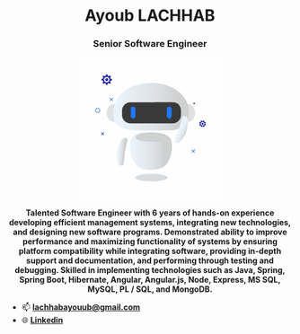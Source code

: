 <h1 align="center">Ayoub LACHHAB</h1>
<h3 align="center">Senior Software Engineer</h3>
<p align= "center"><img src="https://github.com/LACHHABAYOUB/lachhabayoub/blob/main/animation.gif" width="250" height="250"></p>
<p align="center"><strong>Talented Software Engineer with 6 years of hands-on experience developing efficient management systems, integrating new technologies, and designing new software programs. Demonstrated ability to improve performance and maximizing functionality of systems by ensuring platform compatibility while integrating software, providing in-depth support and documentation, and performing through testing and debugging. Skilled in implementing technologies such as Java, Spring, Spring Boot, Hibernate, Angular, Angular.js, Node, Express, MS SQL, MySQL, PL / SQL, and MongoDB.</strong></p>


- 📫 **lachhabayouub@gmail.com**
- 🌐 **[Linkedin](https://www.linkedin.com/in/lachhabayoub/)**

